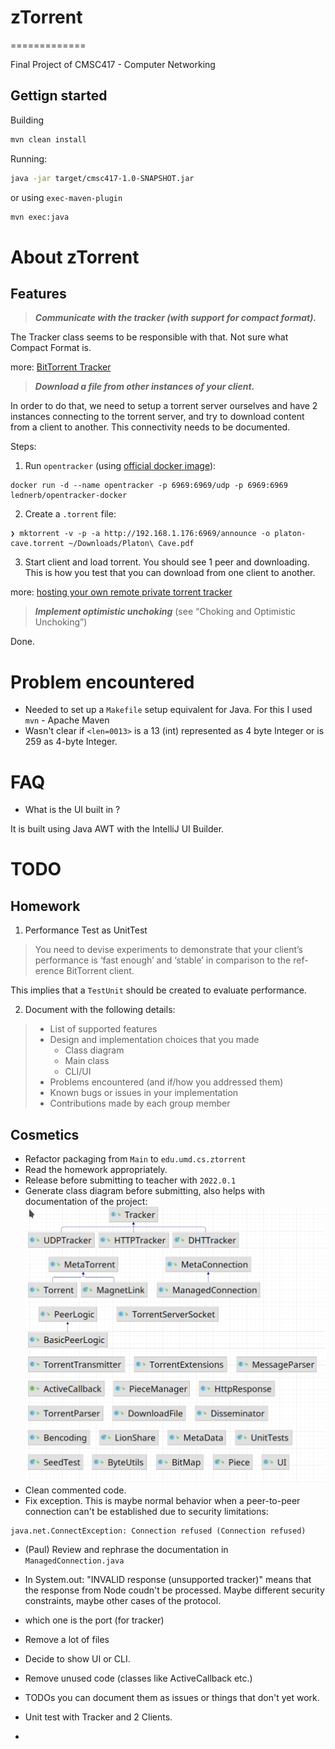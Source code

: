 # zTorrent 
=============

Final Project of CMSC417 - Computer Networking

## Gettign started

Building

```sh
mvn clean install
```

Running:
```sh
java -jar target/cmsc417-1.0-SNAPSHOT.jar
```

or using `exec-maven-plugin`

```sh
mvn exec:java
```

# About zTorrent

## Features

> ***Communicate with the tracker (with support for compact format).*** 

The Tracker class seems to be responsible with that. Not sure what Compact Format is.

more: [BitTorrent Tracker](https://en.wikipedia.org/wiki/BitTorrent_tracker)

> ***Download a file from other instances of your client.***

In order to do that, we need to setup a torrent server ourselves and have 2 instances connecting to the torrent server, and try to download content from a client to another. This connectivity needs to be documented.

Steps:

1. Run `opentracker` (using [official docker image](https://hub.docker.com/r/lednerb/opentracker-docker)):

```shell
docker run -d --name opentracker -p 6969:6969/udp -p 6969:6969 lednerb/opentracker-docker
```

2. Create a `.torrent` file:
```shell
❯ mktorrent -v -p -a http://192.168.1.176:6969/announce -o platon-cave.torrent ~/Downloads/Platon\ Cave.pdf
```

3. Start client and load torrent. You should see 1 peer and downloading. This is how you test that you can download from one client to another.

more: [hosting your own remote private torrent tracker](http://troydm.github.io/blog/2013/04/24/hosting-your-own-remote-private-torrent-tracker/)

> ***Implement optimistic unchoking*** (see “Choking and Optimistic Unchoking”)

Done. 

# Problem encountered

* Needed to set up a `Makefile` setup equivalent for Java. For this I used `mvn` - Apache Maven
* Wasn't clear if `<len=0013>` is a 13 (int) represented as 4 byte Integer or is 259 as 4-byte Integer. 

# FAQ

- What is the UI built in ?

It is built using Java AWT with the IntelliJ UI Builder.

# TODO

## Homework

1. Performance Test as UnitTest

> You need to devise experiments to demonstrate that your client’s performance is ‘fast enough’ and ‘stable’ in comparison to the ref-erence BitTorrent client.

This implies that a `TestUnit` should be created to evaluate performance.

2. Document with the following details:

>
> * List of supported features
> * Design and implementation choices that you made
>   * Class diagram
>   * Main class
>   * CLI/UI
> * Problems encountered (and if/how you addressed them)
> * Known bugs or issues in your implementation
> * Contributions made by each group member

## Cosmetics

* Refactor packaging from `Main` to `edu.umd.cs.ztorrent`
* Read the homework appropriately.
* Release before submitting to teacher with `2022.0.1`
* Generate class diagram before submitting, also helps with documentation of the project:
![class diagram](/docs/images/class-diagram.png "Class diagram")
* Clean commented code.
* Fix exception. This is maybe normal behavior when a peer-to-peer connection can't be established due to security limitations:
```
java.net.ConnectException: Connection refused (Connection refused)
```
* (Paul) Review and rephrase the documentation in `ManagedConnection.java`
* In System.out: "INVALID response (unsupported tracker)" means that the response from Node coudn't be processed. Maybe different security constraints, maybe other cases of the protocol.

* which one is the port (for tracker)
* Remove a lot of files
* Decide to show UI or CLI.
* Remove unused code (classes like ActiveCallback etc.)
* TODOs you can document them as issues or things that don't yet work.
* Unit test with Tracker and 2 Clients.
* 